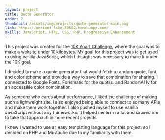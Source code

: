 ```yaml
---
layout: project
title: Quote Generator
order: 2
thumbnail: /assets/img/projects/quote-generator-main.png
link: https://ancient-lake-50582.herokuapp.com/
skills: JavaScript, HTML, CSS, PHP, Progressive Enhancement
---
```


This project was created for the [10K Apart Challenge](https://a-k-apart.com/), where the goal was to make a website under 10 kilobytes. My goal for this project was to get used to using vanilla JavaScript, which I thought was necessary to make it under the 10K goal.

I decided to make a quote generator that would fetch a random quote, font, and color scheme and provide a way to save that combination for sharing. I connected to Google Fonts, [Forismatic](http://forismatic.com/en/) for the quotes, and [RandomA11y](http://www.randoma11y.com/) for an accessible color combination.

As someone who cares about performance, I liked the challenge of making such a lightweight site. I also enjoyed being able to connect to so many APIs and make them work together. I also pushed myself to use vanilla JavaScript without any frameworks. It helped me learn a lot and caused me to take that approach in more recent projects.

I knew I wanted to use an easy templating language for this project, so I decided on PHP and Mustache due to my familiarity with them.
